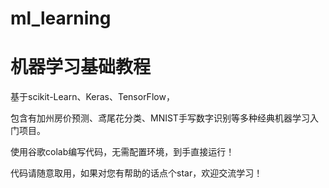 # ml_learning
# 机器学习基础教程

基于scikit-Learn、Keras、TensorFlow，

包含有加州房价预测、鸢尾花分类、MNIST手写数字识别等多种经典机器学习入门项目。

使用谷歌colab编写代码，无需配置环境，到手直接运行！

代码请随意取用，如果对您有帮助的话点个star，欢迎交流学习！
